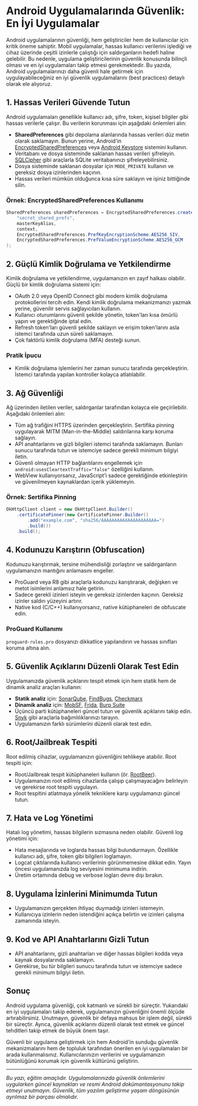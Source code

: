 # Android Uygulamalarında Güvenlik: En İyi Uygulamalar

Android uygulamalarının güvenliği, hem geliştiriciler hem de kullanıcılar için kritik öneme sahiptir. Mobil uygulamalar, hassas kullanıcı verilerini işlediği ve cihaz üzerinde çeşitli izinlerle çalıştığı için saldırganların hedefi haline gelebilir. Bu nedenle, uygulama geliştiricilerinin güvenlik konusunda bilinçli olması ve en iyi uygulamaları takip etmesi gerekmektedir. Bu yazıda, Android uygulamalarınızı daha güvenli hale getirmek için uygulayabileceğiniz en iyi güvenlik uygulamalarını (best practices) detaylı olarak ele alıyoruz.

## 1. Hassas Verileri Güvende Tutun

Android uygulamaları genellikle kullanıcı adı, şifre, token, kişisel bilgiler gibi hassas verilerle çalışır. Bu verilerin korunması için aşağıdaki önlemleri alın:

- **SharedPreferences** gibi depolama alanlarında hassas verileri düz metin olarak saklamayın. Bunun yerine, Android'in [EncryptedSharedPreferences](https://developer.android.com/reference/androidx/security/crypto/EncryptedSharedPreferences) veya [Android Keystore](https://developer.android.com/training/articles/keystore) sistemini kullanın.
- Veritabanı ve dosya sisteminde saklanan hassas verileri şifreleyin. [SQLCipher](https://www.zetetic.net/sqlcipher/) gibi araçlarla SQLite veritabanınızı şifreleyebilirsiniz.
- Dosya sisteminde saklanan dosyalar için `MODE_PRIVATE` kullanın ve gereksiz dosya izinlerinden kaçının.
- Hassas verileri mümkün olduğunca kısa süre saklayın ve işiniz bittiğinde silin.

### Örnek: EncryptedSharedPreferences Kullanımı

```java
SharedPreferences sharedPreferences = EncryptedSharedPreferences.create(
    "secret_shared_prefs",
    masterKeyAlias,
    context,
    EncryptedSharedPreferences.PrefKeyEncryptionScheme.AES256_SIV,
    EncryptedSharedPreferences.PrefValueEncryptionScheme.AES256_GCM
);
```

## 2. Güçlü Kimlik Doğrulama ve Yetkilendirme

Kimlik doğrulama ve yetkilendirme, uygulamanızın en zayıf halkası olabilir. Güçlü bir kimlik doğrulama sistemi için:

- OAuth 2.0 veya OpenID Connect gibi modern kimlik doğrulama protokollerini tercih edin. Kendi kimlik doğrulama mekanizmanızı yazmak yerine, güvenilir servis sağlayıcıları kullanın.
- Kullanıcı oturumlarını güvenli şekilde yönetin, token'ları kısa ömürlü yapın ve gerektiğinde iptal edin.
- Refresh token'ları güvenli şekilde saklayın ve erişim token'larını asla istemci tarafında uzun süreli saklamayın.
- Çok faktörlü kimlik doğrulama (MFA) desteği sunun.

### Pratik İpucu
- Kimlik doğrulama işlemlerini her zaman sunucu tarafında gerçekleştirin. İstemci tarafında yapılan kontroller kolayca atlatılabilir.

## 3. Ağ Güvenliği

Ağ üzerinden iletilen veriler, saldırganlar tarafından kolayca ele geçirilebilir. Aşağıdaki önlemleri alın:

- Tüm ağ trafiğini HTTPS üzerinden gerçekleştirin. Sertifika pinning uygulayarak MITM (Man-in-the-Middle) saldırılarına karşı koruma sağlayın.
- API anahtarlarını ve gizli bilgileri istemci tarafında saklamayın. Bunları sunucu tarafında tutun ve istemciye sadece gerekli minimum bilgiyi iletin.
- Güvenli olmayan HTTP bağlantılarını engellemek için `android:usesCleartextTraffic="false"` özelliğini kullanın.
- WebView kullanıyorsanız, JavaScript'i sadece gerektiğinde etkinleştirin ve güvenilmeyen kaynaklardan içerik yüklemeyin.

### Örnek: Sertifika Pinning

```java
OkHttpClient client = new OkHttpClient.Builder()
    .certificatePinner(new CertificatePinner.Builder()
        .add("example.com", "sha256/AAAAAAAAAAAAAAAAAAAAA=")
        .build())
    .build();
```

## 4. Kodunuzu Karıştırın (Obfuscation)

Kodunuzu karıştırmak, tersine mühendisliği zorlaştırır ve saldırganların uygulamanızın mantığını anlamasını engeller.

- ProGuard veya R8 gibi araçlarla kodunuzu karıştırarak, değişken ve metot isimlerini anlamsız hale getirin.
- Sadece gerekli izinleri isteyin ve gereksiz izinlerden kaçının. Gereksiz izinler saldırı yüzeyini artırır.
- Native kod (C/C++) kullanıyorsanız, native kütüphaneleri de obfuscate edin.

### ProGuard Kullanımı

`proguard-rules.pro` dosyanızı dikkatlice yapılandırın ve hassas sınıfları koruma altına alın.

## 5. Güvenlik Açıklarını Düzenli Olarak Test Edin

Uygulamanızda güvenlik açıklarını tespit etmek için hem statik hem de dinamik analiz araçları kullanın:

- **Statik analiz** için: [SonarQube](https://www.sonarqube.org/), [FindBugs](http://findbugs.sourceforge.net/), [Checkmarx](https://www.checkmarx.com/)
- **Dinamik analiz** için: [MobSF](https://mobsf.github.io/), [Frida](https://frida.re/), [Burp Suite](https://portswigger.net/burp)
- Üçüncü parti kütüphaneleri güncel tutun ve güvenlik açıklarını takip edin. [Snyk](https://snyk.io/) gibi araçlarla bağımlılıklarınızı tarayın.
- Uygulamanızın farklı sürümlerini düzenli olarak test edin.

## 6. Root/Jailbreak Tespiti

Root edilmiş cihazlar, uygulamanızın güvenliğini tehlikeye atabilir. Root tespiti için:

- Root/Jailbreak tespit kütüphaneleri kullanın (ör. [RootBeer](https://github.com/scottyab/rootbeer)).
- Uygulamanızın root edilmiş cihazlarda çalışıp çalışmayacağını belirleyin ve gerekirse root tespiti uygulayın.
- Root tespitini atlatmaya yönelik tekniklere karşı uygulamanızı güncel tutun.

## 7. Hata ve Log Yönetimi

Hatalı log yönetimi, hassas bilgilerin sızmasına neden olabilir. Güvenli log yönetimi için:

- Hata mesajlarında ve loglarda hassas bilgi bulundurmayın. Özellikle kullanıcı adı, şifre, token gibi bilgileri loglamayın.
- Logcat çıktılarında kullanıcı verilerinin görünmemesine dikkat edin. Yayın öncesi uygulamanızda log seviyesini minimuma indirin.
- Üretim ortamında debug ve verbose logları devre dışı bırakın.

## 8. Uygulama İzinlerini Minimumda Tutun

- Uygulamanızın gerçekten ihtiyaç duymadığı izinleri istemeyin.
- Kullanıcıya izinlerin neden istendiğini açıkça belirtin ve izinleri çalışma zamanında isteyin.

## 9. Kod ve API Anahtarlarını Gizli Tutun

- API anahtarlarını, gizli anahtarları ve diğer hassas bilgileri kodda veya kaynak dosyalarında saklamayın.
- Gerekirse, bu tür bilgileri sunucu tarafında tutun ve istemciye sadece gerekli minimum bilgiyi iletin.

## Sonuç

Android uygulama güvenliği, çok katmanlı ve sürekli bir süreçtir. Yukarıdaki en iyi uygulamaları takip ederek, uygulamanızın güvenliğini önemli ölçüde artırabilirsiniz. Unutmayın, güvenlik bir defaya mahsus bir işlem değil, sürekli bir süreçtir. Ayrıca, güvenlik açıklarını düzenli olarak test etmek ve güncel tehditleri takip etmek de büyük önem taşır.

Güvenli bir uygulama geliştirmek için hem Android'in sunduğu güvenlik mekanizmalarını hem de topluluk tarafından önerilen en iyi uygulamaları bir arada kullanmalısınız. Kullanıcılarınızın verilerini ve uygulamanızın bütünlüğünü korumak için güvenlik kültürünü geliştirin.

---

*Bu yazı, eğitim amaçlıdır. Uygulamalarınızda güvenlik önlemlerini uygularken güncel kaynakları ve resmi Android dokümantasyonunu takip etmeyi unutmayın. Güvenlik, tüm yazılım geliştirme yaşam döngüsünün ayrılmaz bir parçası olmalıdır.* 